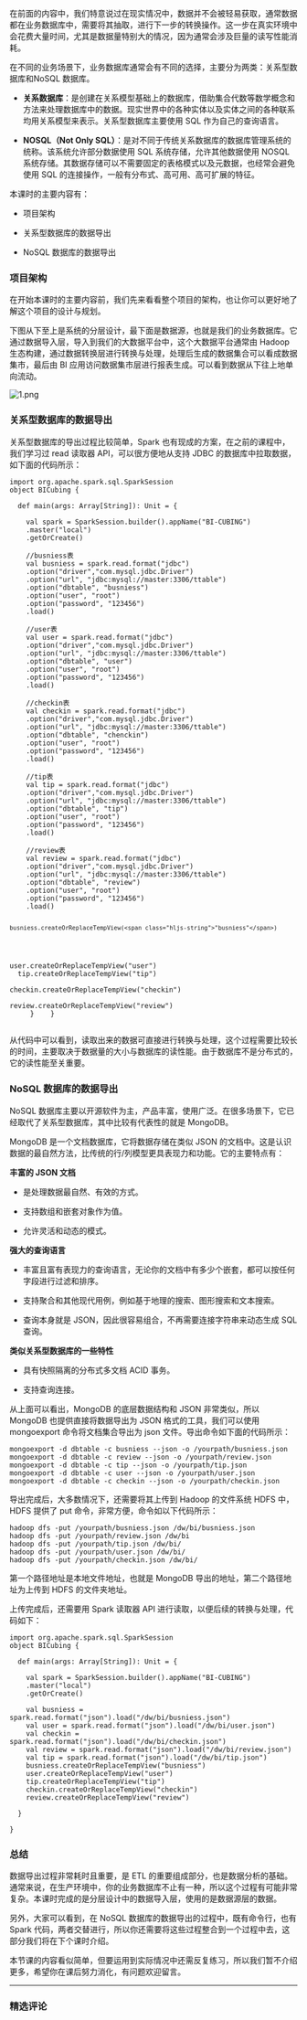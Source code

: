 <p data-nodeid="56392">在前面的内容中，我们特意说过在现实情况中，数据并不会被轻易获取，通常数据都在业务数据库中，需要将其抽取，进行下一步的转换操作。这一步在真实环境中会花费大量时间，尤其是数据量特别大的情况，因为通常会涉及巨量的读写性能消耗。</p>
<p data-nodeid="56393">在不同的业务场景下，业务数据库通常会有不同的选择，主要分为两类：关系型数据库和NoSQL 数据库。</p>
<ul data-nodeid="56394">
<li data-nodeid="56395">
<p data-nodeid="56396"><strong data-nodeid="56463">关系数据库</strong>：是创建在关系模型基础上的数据库，借助集合代数等数学概念和方法来处理数据库中的数据。现实世界中的各种实体以及实体之间的各种联系均用关系模型来表示。关系型数据库主要使用 SQL 作为自己的查询语言。</p>
</li>
<li data-nodeid="56397">
<p data-nodeid="56398"><strong data-nodeid="56468">NOSQL（Not Only SQL）</strong>：是对不同于传统关系数据库的数据库管理系统的统称。该系统允许部分数据使用 SQL 系统存储，允许其他数据使用 NOSQL 系统存储。其数据存储可以不需要固定的表格模式以及元数据，也经常会避免使用 SQL 的连接操作，一般有分布式、高可用、高可扩展的特征。</p>
</li>
</ul>
<p data-nodeid="56399">本课时的主要内容有：</p>
<ul data-nodeid="56400">
<li data-nodeid="56401">
<p data-nodeid="56402">项目架构</p>
</li>
<li data-nodeid="56403">
<p data-nodeid="56404">关系型数据库的数据导出</p>
</li>
<li data-nodeid="56405">
<p data-nodeid="56406">NoSQL 数据库的数据导出</p>
</li>
</ul>
<h3 data-nodeid="56407">项目架构</h3>
<p data-nodeid="56408">在开始本课时的主要内容前，我们先来看看整个项目的架构，也让你可以更好地了解这个项目的设计与规划。</p>
<p data-nodeid="57971">下图从下至上是系统的分层设计，最下面是数据源，也就是我们的业务数据库。它通过数据导入层，导入到我们的大数据平台中，这个大数据平台通常由 Hadoop 生态构建，通过数据转换层进行转换与处理，处理后生成的数据集合可以看成数据集市，最后由 BI 应用访问数据集市层进行报表生成。可以看到数据从下往上地单向流动。</p>
<p data-nodeid="57972" class=""><img src="https://s0.lgstatic.com/i/image/M00/47/57/Ciqc1F9HkmiACjkbAABW85xL6RU920.png" alt="1.png" data-nodeid="57976"></p>




<h3 data-nodeid="56412">关系型数据库的数据导出</h3>
<p data-nodeid="56413">关系型数据库的导出过程比较简单，Spark 也有现成的方案，在之前的课程中，我们学习过 read 读取器 API，可以很方便地从支持 JDBC 的数据库中拉取数据，如下面的代码所示：</p>
<pre class="lang-scala" data-nodeid="56414"><code data-language="scala"><span class="hljs-keyword">import</span> org.apache.spark.sql.<span class="hljs-type">SparkSession</span>
<span class="hljs-class"><span class="hljs-keyword">object</span> <span class="hljs-title">BICubing</span> </span>{
&nbsp; &nbsp;&nbsp;
&nbsp; <span class="hljs-function"><span class="hljs-keyword">def</span> <span class="hljs-title">main</span></span>(args: <span class="hljs-type">Array</span>[<span class="hljs-type">String</span>]): <span class="hljs-type">Unit</span> = {
&nbsp; &nbsp; &nbsp;&nbsp;
&nbsp; &nbsp; <span class="hljs-keyword">val</span> spark = <span class="hljs-type">SparkSession</span>.builder().appName(<span class="hljs-string">"BI-CUBING"</span>)
&nbsp; &nbsp; .master(<span class="hljs-string">"local"</span>)
&nbsp; &nbsp; .getOrCreate()&nbsp;&nbsp;
&nbsp; &nbsp;&nbsp;
&nbsp; &nbsp; <span class="hljs-comment">//busniess表</span>
&nbsp; &nbsp; <span class="hljs-keyword">val</span> busniess = spark.read.format(<span class="hljs-string">"jdbc"</span>)
&nbsp; &nbsp; .option(<span class="hljs-string">"driver"</span>,<span class="hljs-string">"com.mysql.jdbc.Driver"</span>)
&nbsp; &nbsp; .option(<span class="hljs-string">"url"</span>, <span class="hljs-string">"jdbc:mysql://master:3306/ttable"</span>)
&nbsp; &nbsp; .option(<span class="hljs-string">"dbtable"</span>, <span class="hljs-string">"busniess"</span>)
&nbsp; &nbsp; .option(<span class="hljs-string">"user"</span>, <span class="hljs-string">"root"</span>)
&nbsp; &nbsp; .option(<span class="hljs-string">"password"</span>, <span class="hljs-string">"123456"</span>)
&nbsp; &nbsp; .load()
&nbsp; &nbsp;&nbsp;
&nbsp; &nbsp; <span class="hljs-comment">//user表</span>
&nbsp; &nbsp; <span class="hljs-keyword">val</span> user = spark.read.format(<span class="hljs-string">"jdbc"</span>)
&nbsp; &nbsp; .option(<span class="hljs-string">"driver"</span>,<span class="hljs-string">"com.mysql.jdbc.Driver"</span>)
&nbsp; &nbsp; .option(<span class="hljs-string">"url"</span>, <span class="hljs-string">"jdbc:mysql://master:3306/ttable"</span>)
&nbsp; &nbsp; .option(<span class="hljs-string">"dbtable"</span>, <span class="hljs-string">"user"</span>)
&nbsp; &nbsp; .option(<span class="hljs-string">"user"</span>, <span class="hljs-string">"root"</span>)
&nbsp; &nbsp; .option(<span class="hljs-string">"password"</span>, <span class="hljs-string">"123456"</span>)
&nbsp; &nbsp; .load()
&nbsp; &nbsp;&nbsp;
&nbsp; &nbsp; <span class="hljs-comment">//checkin表</span>
&nbsp; &nbsp; <span class="hljs-keyword">val</span> checkin = spark.read.format(<span class="hljs-string">"jdbc"</span>)
&nbsp; &nbsp; .option(<span class="hljs-string">"driver"</span>,<span class="hljs-string">"com.mysql.jdbc.Driver"</span>)
&nbsp; &nbsp; .option(<span class="hljs-string">"url"</span>, <span class="hljs-string">"jdbc:mysql://master:3306/ttable"</span>)
&nbsp; &nbsp; .option(<span class="hljs-string">"dbtable"</span>, <span class="hljs-string">"chenckin"</span>)
&nbsp; &nbsp; .option(<span class="hljs-string">"user"</span>, <span class="hljs-string">"root"</span>)
&nbsp; &nbsp; .option(<span class="hljs-string">"password"</span>, <span class="hljs-string">"123456"</span>)
&nbsp; &nbsp; .load()
&nbsp; &nbsp;&nbsp;
&nbsp; &nbsp; <span class="hljs-comment">//tip表</span>
&nbsp; &nbsp; <span class="hljs-keyword">val</span> tip = spark.read.format(<span class="hljs-string">"jdbc"</span>)
&nbsp; &nbsp; .option(<span class="hljs-string">"driver"</span>,<span class="hljs-string">"com.mysql.jdbc.Driver"</span>)
&nbsp; &nbsp; .option(<span class="hljs-string">"url"</span>, <span class="hljs-string">"jdbc:mysql://master:3306/ttable"</span>)
&nbsp; &nbsp; .option(<span class="hljs-string">"dbtable"</span>, <span class="hljs-string">"tip"</span>)
&nbsp; &nbsp; .option(<span class="hljs-string">"user"</span>, <span class="hljs-string">"root"</span>)
&nbsp; &nbsp; .option(<span class="hljs-string">"password"</span>, <span class="hljs-string">"123456"</span>)
&nbsp; &nbsp; .load()
&nbsp; &nbsp;&nbsp;
&nbsp; &nbsp; <span class="hljs-comment">//review表</span>
&nbsp; &nbsp; <span class="hljs-keyword">val</span> review = spark.read.format(<span class="hljs-string">"jdbc"</span>)
&nbsp; &nbsp; .option(<span class="hljs-string">"driver"</span>,<span class="hljs-string">"com.mysql.jdbc.Driver"</span>)
&nbsp; &nbsp; .option(<span class="hljs-string">"url"</span>, <span class="hljs-string">"jdbc:mysql://master:3306/ttable"</span>)
&nbsp; &nbsp; .option(<span class="hljs-string">"dbtable"</span>, <span class="hljs-string">"review"</span>)
&nbsp; &nbsp; .option(<span class="hljs-string">"user"</span>, <span class="hljs-string">"root"</span>)
&nbsp; &nbsp; .option(<span class="hljs-string">"password"</span>, <span class="hljs-string">"123456"</span>)
&nbsp; &nbsp; .load()
    
    busniess.createOrReplaceTempView(<span class="hljs-string">"busniess"</span>)
&nbsp; &nbsp; user.createOrReplaceTempView(<span class="hljs-string">"user"</span>)
&nbsp; &nbsp; tip.createOrReplaceTempView(<span class="hljs-string">"tip"</span>)
&nbsp; &nbsp; checkin.createOrReplaceTempView(<span class="hljs-string">"checkin"</span>)
&nbsp; &nbsp; review.createOrReplaceTempView(<span class="hljs-string">"review"</span>)&nbsp; &nbsp;&nbsp;
&nbsp; }
&nbsp;&nbsp;
}
</code></pre>
<p data-nodeid="56415">从代码中可以看到，读取出来的数据可直接进行转换与处理，这个过程需要比较长的时间，主要取决于数据量的大小与数据库的读性能。由于数据库不是分布式的，它的读性能至关重要。</p>
<h3 data-nodeid="56416">NoSQL 数据库的数据导出</h3>
<p data-nodeid="56417">NoSQL 数据库主要以开源软件为主，产品丰富，使用广泛。在很多场景下，它已经取代了关系型数据库，其中比较有代表性的就是 MongoDB。</p>
<p data-nodeid="56418">MongoDB 是一个文档数据库，它将数据存储在类似 JSON 的文档中。这是认识数据的最自然方法，比传统的行/列模型更具表现力和功能。它的主要特点有：</p>
<p data-nodeid="56419"><strong data-nodeid="56491">丰富的 JSON 文档</strong></p>
<ul data-nodeid="56420">
<li data-nodeid="56421">
<p data-nodeid="56422">是处理数据最自然、有效的方式。</p>
</li>
<li data-nodeid="56423">
<p data-nodeid="56424">支持数组和嵌套对象作为值。</p>
</li>
<li data-nodeid="56425">
<p data-nodeid="56426">允许灵活和动态的模式。</p>
</li>
</ul>
<p data-nodeid="56427"><strong data-nodeid="56498">强大的查询语言</strong></p>
<ul data-nodeid="56428">
<li data-nodeid="56429">
<p data-nodeid="56430">丰富且富有表现力的查询语言，无论你的文档中有多少个嵌套，都可以按任何字段进行过滤和排序。</p>
</li>
<li data-nodeid="56431">
<p data-nodeid="56432">支持聚合和其他现代用例，例如基于地理的搜索、图形搜索和文本搜索。</p>
</li>
<li data-nodeid="56433">
<p data-nodeid="56434">查询本身就是 JSON，因此很容易组合，不再需要连接字符串来动态生成 SQL 查询。</p>
</li>
</ul>
<p data-nodeid="56435"><strong data-nodeid="56505">类似关系型数据库的一些特性</strong></p>
<ul data-nodeid="56436">
<li data-nodeid="56437">
<p data-nodeid="56438">具有快照隔离的分布式多文档 ACID 事务。</p>
</li>
<li data-nodeid="56439">
<p data-nodeid="56440">支持查询连接。</p>
</li>
</ul>
<p data-nodeid="56441">从上面可以看出，MongoDB 的底层数据结构和 JSON 非常类似，所以 MongoDB 也提供直接将数据导出为 JSON 格式的工具，我们可以使用 mongoexport 命令将文档集合导出为 json 文件。导出命令如下面的代码所示：</p>
<pre class="lang-yaml" data-nodeid="62365"><code data-language="yaml"><span class="hljs-string">mongoexport</span> <span class="hljs-string">-d</span> <span class="hljs-string">dbtable</span> <span class="hljs-string">-c</span> <span class="hljs-string">busniess</span> <span class="hljs-string">--json</span> <span class="hljs-string">-o</span> <span class="hljs-string">/yourpath/busniess.json</span>
<span class="hljs-string">mongoexport</span> <span class="hljs-string">-d</span> <span class="hljs-string">dbtable</span> <span class="hljs-string">-c</span> <span class="hljs-string">review</span> <span class="hljs-string">--json</span> <span class="hljs-string">-o</span> <span class="hljs-string">/yourpath/review.json</span> 
<span class="hljs-string">mongoexport</span> <span class="hljs-string">-d</span> <span class="hljs-string">dbtable</span> <span class="hljs-string">-c</span> <span class="hljs-string">tip</span> <span class="hljs-string">--json</span> <span class="hljs-string">-o</span> <span class="hljs-string">/yourpath/tip.json</span>
<span class="hljs-string">mongoexport</span> <span class="hljs-string">-d</span> <span class="hljs-string">dbtable</span> <span class="hljs-string">-c</span> <span class="hljs-string">user</span> <span class="hljs-string">--json</span> <span class="hljs-string">-o</span> <span class="hljs-string">/yourpath/user.json</span>
<span class="hljs-string">mongoexport</span> <span class="hljs-string">-d</span> <span class="hljs-string">dbtable</span> <span class="hljs-string">-c</span> <span class="hljs-string">checkin</span> <span class="hljs-string">--json</span> <span class="hljs-string">-o</span> <span class="hljs-string">/yourpath/checkin.json</span>
</code></pre>



















<p data-nodeid="56443">导出完成后，大多数情况下，还需要将其上传到 Hadoop 的文件系统 HDFS 中，HDFS 提供了 put 命令，非常方便，命令如以下代码所示：</p>
<pre class="lang-yaml" data-nodeid="65137"><code data-language="yaml"><span class="hljs-string">hadoop</span> <span class="hljs-string">dfs</span> <span class="hljs-string">-put</span> <span class="hljs-string">/yourpath/busniess.json</span> <span class="hljs-string">/dw/bi/busniess.json</span>
<span class="hljs-string">hadoop</span> <span class="hljs-string">dfs</span> <span class="hljs-string">-put</span> <span class="hljs-string">/yourpath/review.json</span>&nbsp;<span class="hljs-string">/dw/bi</span>
<span class="hljs-string">hadoop</span> <span class="hljs-string">dfs</span> <span class="hljs-string">-put</span> <span class="hljs-string">/yourpath/tip.json</span>&nbsp;<span class="hljs-string">/dw/bi/</span>
<span class="hljs-string">hadoop</span> <span class="hljs-string">dfs</span> <span class="hljs-string">-put</span> <span class="hljs-string">/yourpath/user.json</span> <span class="hljs-string">/dw/bi/</span>
<span class="hljs-string">hadoop</span> <span class="hljs-string">dfs</span> <span class="hljs-string">-put</span> <span class="hljs-string">/yourpath/checkin.json</span> <span class="hljs-string">/dw/bi/</span>
</code></pre>












<p data-nodeid="56445">第一个路径地址是本地文件地址，也就是 MongoDB 导出的地址，第二个路径地址为上传到 HDFS 的文件夹地址。</p>
<p data-nodeid="56446">上传完成后，还需要用 Spark 读取器 API 进行读取，以便后续的转换与处理，代码如下：</p>
<pre class="lang-scala" data-nodeid="56447"><code data-language="scala"><span class="hljs-keyword">import</span> org.apache.spark.sql.<span class="hljs-type">SparkSession</span>
<span class="hljs-class"><span class="hljs-keyword">object</span> <span class="hljs-title">BICubing</span> </span>{
&nbsp;&nbsp;
&nbsp; <span class="hljs-function"><span class="hljs-keyword">def</span> <span class="hljs-title">main</span></span>(args: <span class="hljs-type">Array</span>[<span class="hljs-type">String</span>]): <span class="hljs-type">Unit</span> = {
&nbsp; &nbsp;&nbsp;
&nbsp; &nbsp; <span class="hljs-keyword">val</span> spark = <span class="hljs-type">SparkSession</span>.builder().appName(<span class="hljs-string">"BI-CUBING"</span>)
&nbsp; &nbsp; .master(<span class="hljs-string">"local"</span>)
&nbsp; &nbsp; .getOrCreate()&nbsp;&nbsp;
&nbsp; &nbsp;&nbsp;
&nbsp; &nbsp; <span class="hljs-keyword">val</span> busniess = spark.read.format(<span class="hljs-string">"json"</span>).load(<span class="hljs-string">"/dw/bi/busniess.json"</span>)
&nbsp; &nbsp; <span class="hljs-keyword">val</span> user = spark.read.format(<span class="hljs-string">"json"</span>).load(<span class="hljs-string">"/dw/bi/user.json"</span>)
&nbsp; &nbsp; <span class="hljs-keyword">val</span> checkin = spark.read.format(<span class="hljs-string">"json"</span>).load(<span class="hljs-string">"/dw/bi/checkin.json"</span>)
&nbsp; &nbsp; <span class="hljs-keyword">val</span> review = spark.read.format(<span class="hljs-string">"json"</span>).load(<span class="hljs-string">"/dw/bi/review.json"</span>)
&nbsp; &nbsp; <span class="hljs-keyword">val</span> tip = spark.read.format(<span class="hljs-string">"json"</span>).load(<span class="hljs-string">"/dw/bi/tip.json"</span>)
&nbsp; &nbsp; busniess.createOrReplaceTempView(<span class="hljs-string">"busniess"</span>)
&nbsp; &nbsp; user.createOrReplaceTempView(<span class="hljs-string">"user"</span>)
&nbsp; &nbsp; tip.createOrReplaceTempView(<span class="hljs-string">"tip"</span>)
&nbsp; &nbsp; checkin.createOrReplaceTempView(<span class="hljs-string">"checkin"</span>)
&nbsp; &nbsp; review.createOrReplaceTempView(<span class="hljs-string">"review"</span>)
&nbsp; &nbsp; &nbsp;&nbsp;
&nbsp; }
&nbsp;&nbsp;
}
</code></pre>
<h3 data-nodeid="57025">总结</h3>


<p data-nodeid="56450">数据导出过程非常耗时且重要，是 ETL 的重要组成部分，也是数据分析的基础。通常来说，在生产环境中，你的业务数据库不止有一种，所以这个过程有可能非常复杂。本课时完成的是分层设计中的数据导入层，使用的是数据源层的数据。</p>
<p data-nodeid="56451">另外，大家可以看到，在 NoSQL 数据库的数据导出的过程中，既有命令行，也有 Spark 代码，两者交替进行，所以你还需要将这些过程整合到一个过程中去，这部分我们将在下个课时介绍。</p>
<p data-nodeid="56452">本节课的内容看似简单，但要运用到实际情况中还需反复练习，所以我们暂不介绍更多，希望你在课后努力消化，有问题欢迎留言。</p>

---

### 精选评论


